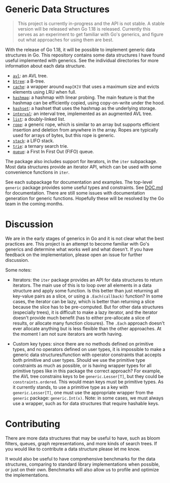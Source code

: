 # Generic Data Structures

> This project is currently in-progress and the API is not stable. A stable
> version will be released when Go 1.18 is released. Currently this serves as an
> experiment to get familiar with Go's generics, and figure out what approaches
> for using them are best.

With the release of Go 1.18, it will be possible to implement generic data
structures in Go. This repository contains some data structures I have found
useful implemented with generics. See the individual directories for more
information about each data structure.

* [`avl`](./avl): an AVL tree.
* [`btree`](./btree): a B-tree.
* [`cache`](./cache): a wrapper around `map[K]V` that uses a maximum size and evicts
  elements using LRU when full.
* [`hashmap`](./hashmap): a hashmap with linear probing. The main feature is that
  the hashmap can be efficiently copied, using copy-on-write under the hood.
* [`hashset`](./hashset): a hashset that uses the hashmap as the underlying storage.
* [`interval`](./interval): an interval tree, implemented as an augmented AVL tree.
* [`list`](./list): a doubly-linked list.
* [`rope`](./rope): a generic rope, which is similar to an array but supports efficient
  insertion and deletion from anywhere in the array. Ropes are typically used
  for arrays of bytes, but this rope is generic.
* [`stack`](./stack): a LIFO stack.
* [`trie`](./trie): a ternary search trie.
* [`queue`](./queue): a First In First Out (FIFO) queue.

The package also includes support for iterators, in the `iter` subpackage.
Most data structures provide an iterator API, which can be used with some
convenience functions in `iter`.

See each subpackage for documentation and examples. The top-level `generic`
package provides some useful types and constraints. See [DOC.md](DOC.md) for
documentation. There are still some issues with documentation generation for
generic functions. Hopefully these will be resolved by the Go team in the
coming months.

# Discussion

We are in the early stages of generics in Go and it is not clear what the best
practices are. This project is an attempt to become familiar with Go's generics
and determine what works well and what doesn't. If you have feedback on the
implementation, please open an issue for further discussion.

Some notes:

* Iterators: the `iter` package provides an API for data structures to return
  iterators. The main use of this is to loop over all elements in a data
  structure and apply some function. Is this better than just returning all
  key-value pairs as a slice, or using a `.Each(callback)` function? In some
  cases, the iterator can be lazy, which is better than returning a slice
  because the slice has to be pre-computed. But for other data structures
  (especially trees), it is difficult to make a lazy iterator, and the iterator
  doesn't provide much benefit (has to either pre-allocate a slice of results,
  or allocate many function closures). The `.Each` approach doesn't ever
  allocate anything but is less flexible than the other approaches. At the
  moment I am not sure iterators are worth having.

* Custom key types: since there are no methods defined on primitive types, and
  no operators defined on user types, it is impossible to make a generic data
  structures/function with operator constraints that accepts both primitive and
  user types. Should we use the primitive type constraints as much as possible,
  or is having wrapper types for all primitive types like in this package the
  correct approach? For example, the AVL tree constrains keys to be
  `generic.Lesser[T]`, but they could be `constraints.ordered`. This would mean
  keys must be primitive types. As it currently stands, to use a primitive type
  as a key with `generic.Lesser[T]`, one must use the appropriate wrapper from
  the `generic` package: `generic.Int(x)`. Note: in some cases, we must always
  use a wrapper, such as for data structures that require hashable keys.

# Contributing

There are more data structures that may be useful to have, such as bloom
filters, queues, graph representations, and more kinds of search trees.
If you would like to contribute a data structure please let me know.

It would also be useful to have comprehensive benchmarks for the data
structures, comparing to standard library implementations when possible, or
just on their own. Benchmarks will also allow us to profile and optimize
the implementations.
